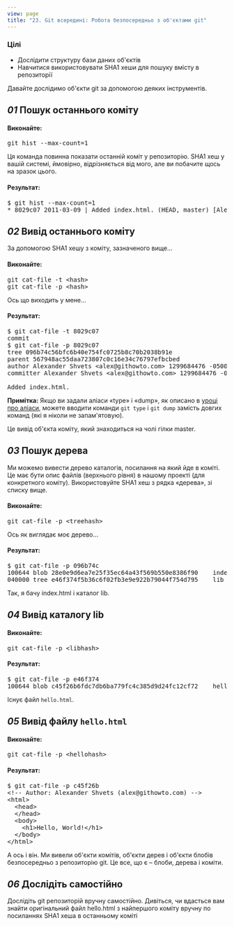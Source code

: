 ```yaml
---
view: page
title: "23. Git всередині: Робота безпосередньо з об'єктами git"
---
```


<h3>Цілі</h3>

<ul><li>Дослідити структуру бази даних об'єктів</li>
<li>Навчитися використовувати SHA1 хеши для пошуку вмісту в репозиторії</li></ul>

<p>Давайте дослідимо об'єкти git за допомогою деяких інструментів.</p>

<h2><em>01</em> Пошук останнього коміту</h2>

<h4 class="h4-pre">Виконайте:</h4>

<pre class="instructions">git hist --max-count=1</pre>

<p>Ця команда повинна показати останній коміт у репозиторію. SHA1 хеш у вашій системі, ймовірно, відрізняється від мого, але ви побачите щось на зразок цього.</p>

<h4 class="h4-pre">Результат:</h4>

<pre class="sample">$ git hist --max-count=1
* 8029c07 2011-03-09 | Added index.html. (HEAD, master) [Alexander Shvets]</pre>

<h2><em>02</em> Вивід останнього коміту</h2>

<p>За допомогою SHA1 хешу з коміту, зазначеного вище…</p>

<h4 class="h4-pre">Виконайте:</h4>

<pre class="instructions">git cat-file -t &lt;hash&gt;
git cat-file -p &lt;hash&gt;</pre>

<p>Ось що виходить у мене…</p>

<h4 class="h4-pre">Результат:</h4>

<pre class="sample">$ git cat-file -t 8029c07
commit
$ git cat-file -p 8029c07
tree 096b74c56bfc6b40e754fc0725b8c70b2038b91e
parent 567948ac55daa723807c0c16e34c76797efbcbed
author Alexander Shvets &lt;alex@githowto.com&gt; 1299684476 -0500
committer Alexander Shvets &lt;alex@githowto.com&gt; 1299684476 -0500

Added index.html.</pre>

<p class="note"><strong><span class="caps">Примітка</span>:</strong> Якщо ви задали аліаси «type» і «dump», як описано в <a href="aliases">уроці про аліаси</a>, можете вводити команди <code>git type</code> і <code>git dump</code> замість довгих команд (які я ніколи не запам'ятовую).</p>

<p>Це вивід об'єкта коміту, який знаходиться на чолі гілки master.</p>

<h2><em>03</em> Пошук дерева</h2>

<p>Ми можемо вивести дерево каталогів, посилання на який йде в коміті. Це має бути опис файлів (верхнього рівня) в нашому проекті (для конкретного коміту). Використовуйте SHA1 хеш з рядка «дерева», зі списку вище.</p>

<h4 class="h4-pre">Виконайте:</h4>

<pre class="instructions">git cat-file -p &lt;treehash&gt;</pre>

<p>Ось як виглядає моє дерево…</p>

<h4 class="h4-pre">Результат:</h4>

<pre class="sample">$ git cat-file -p 096b74c
100644 blob 28e0e9d6ea7e25f35ec64a43f569b550e8386f90	index.html
040000 tree e46f374f5b36c6f02fb3e9e922b79044f754d795	lib</pre>

<p>Так, я бачу index.html і каталог lib.</p>

<h2><em>04</em> Вивід каталогу lib</h2>

<h4 class="h4-pre">Виконайте:</h4>

<pre class="instructions">git cat-file -p &lt;libhash&gt;</pre>

<h4 class="h4-pre">Результат:</h4>

<pre class="sample">$ git cat-file -p e46f374
100644 blob c45f26b6fdc7db6ba779fc4c385d9d24fc12cf72	hello.html</pre>

<p>Існує файл <code>hello.html</code>.</p>

<h2><em>05</em> Вивід файлу <code>hello.html</code></h2>

<h4 class="h4-pre">Виконайте:</h4>

<pre class="instructions">git cat-file -p &lt;hellohash&gt;</pre>

<h4 class="h4-pre">Результат:</h4>

<pre class="sample">$ git cat-file -p c45f26b
&lt;!-- Author: Alexander Shvets (alex@githowto.com) --&gt;
&lt;html&gt;
  &lt;head&gt;
  &lt;/head&gt;
  &lt;body&gt;
    &lt;h1&gt;Hello, World!&lt;/h1&gt;
  &lt;/body&gt;
&lt;/html&gt;</pre>

<p>А ось і він. Ми вивели об'єкти комітів, об'єкти дерев і об'єкти блобів безпосередньо з репозиторію  git. Це все, що є – блоби, дерева і коміти.</p>

<h2><em>06</em> Дослідіть самостійно</h2>

<p>Дослідіть git репозиторій вручну самостійно. Дивіться, чи вдасться вам знайти оригінальний файл hello.html з найпершого коміту вручну по посиланнях SHA1 хеша в останньому коміті</p>